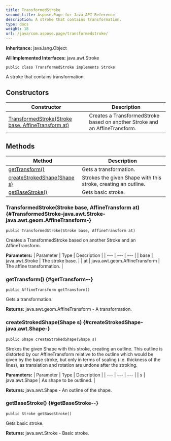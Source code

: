 ```yaml
---
title: TransformedStroke
second_title: Aspose.Page for Java API Reference
description: A stroke that contains transformation.
type: docs
weight: 18
url: /java/com.aspose.page/transformedstroke/
---
```

**Inheritance:**
java.lang.Object

**All Implemented Interfaces:**
java.awt.Stroke
```
public class TransformedStroke implements Stroke
```

A stroke that contains transformation.
## Constructors

| Constructor | Description |
| --- | --- |
| [TransformedStroke(Stroke base, AffineTransform at)](#TransformedStroke-java.awt.Stroke-java.awt.geom.AffineTransform-) | Creates a TransformedStroke based on another Stroke and an AffineTransform. |
## Methods

| Method | Description |
| --- | --- |
| [getTransform()](#getTransform--) | Gets a transformation. |
| [createStrokedShape(Shape s)](#createStrokedShape-java.awt.Shape-) | Strokes the given Shape with this stroke, creating an outline. |
| [getBaseStroke()](#getBaseStroke--) | Gets basic stroke. |
### TransformedStroke(Stroke base, AffineTransform at) {#TransformedStroke-java.awt.Stroke-java.awt.geom.AffineTransform-}
```
public TransformedStroke(Stroke base, AffineTransform at)
```


Creates a TransformedStroke based on another Stroke and an AffineTransform.

**Parameters:**
| Parameter | Type | Description |
| --- | --- | --- |
| base | java.awt.Stroke | The stroke base. |
| at | java.awt.geom.AffineTransform | The affine transformation. |

### getTransform() {#getTransform--}
```
public AffineTransform getTransform()
```


Gets a transformation.

**Returns:**
java.awt.geom.AffineTransform - A transformation.
### createStrokedShape(Shape s) {#createStrokedShape-java.awt.Shape-}
```
public Shape createStrokedShape(Shape s)
```


Strokes the given Shape with this stroke, creating an outline. This outline is distorted by our AffineTransform relative to the outline which would be given by the base stroke, but only in terms of scaling (i.e. thickness of the lines), as translation and rotation are undone after the stroking.

**Parameters:**
| Parameter | Type | Description |
| --- | --- | --- |
| s | java.awt.Shape | As shape to be outlined. |

**Returns:**
java.awt.Shape - An outline of the shape.
### getBaseStroke() {#getBaseStroke--}
```
public Stroke getBaseStroke()
```


Gets basic stroke.

**Returns:**
java.awt.Stroke - Basic stroke.
